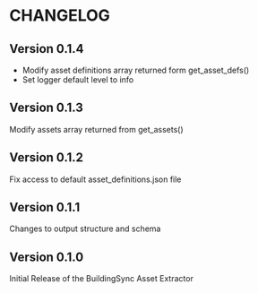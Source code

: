 # CHANGELOG

## Version 0.1.4

- Modify asset definitions array returned form get_asset_defs()
- Set logger default level to info

## Version 0.1.3

Modify assets array returned from get_assets()

## Version 0.1.2

Fix access to default asset_definitions.json file

## Version 0.1.1

Changes to output structure and schema

## Version 0.1.0

Initial Release of the BuildingSync Asset Extractor
